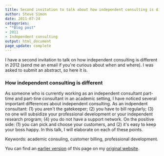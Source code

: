```yaml
---
title: Second invitation to talk about how independent consulting is different
author: Steve Simon
date: 2011-07-24
categories:
- "*Blog post"
- 2011
- Independent consulting
output: html_document
page_update: complete
---
```


I have a second invitation to talk on how independent consulting is different in 2012 (send me an email if you're curious about when and where). I was asked to submit an abstract, so here it is.

<!---More--->

### How independent consulting is different

As someone who is currently working as an independent consultant part-time and part-tine consultant in an academic setting, I have noticed several important differences about independent consulting. As an indpendent consultant: (1) you aren't the gatekeeper; (2) you have to bill regularly; (3) no one will subsidize your professional development or your independent research program; (4) you do not have a support network. On the positive side: (1) you can pick and choose your customers, and (2) it's easy to keep your boss happy. In this talk, I will elaborate on each of these points.

Keywords: academic consuling, customer billing, professional development.

You can find an [earlier version][sim1] of this page on my [original website][sim2].

[sim1]: http://www.pmean.com/11/SecondInvitation.html
[sim2]: http://www.pmean.com/original_site.html 
